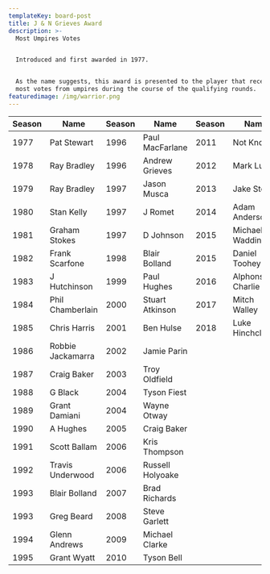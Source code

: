 ```yaml
---
templateKey: board-post
title: J & N Grieves Award
description: >-
  Most Umpires Votes


  Introduced and first awarded in 1977.


  As the name suggests, this award is presented to the player that receives the
  most votes from umpires during the course of the qualifying rounds.
featuredimage: /img/warrior.png
---
```

| **Season** | **Name**          | **Season** | **Name**         | **Season** | **Name**           |
| ---------- | ----------------- | ---------- | ---------------- | ---------- | ------------------ |
| 1977       | Pat Stewart       | 1996       | Paul MacFarlane  | 2011       | Not Known          |
| 1978       | Ray Bradley       | 1996       | Andrew Grieves   | 2012       | Mark Lucas         |
| 1979       | Ray Bradley       | 1997       | Jason Musca      | 2013       | Jake Stoner        |
| 1980       | Stan Kelly        | 1997       | J Romet          | 2014       | Adam Anderson      |
| 1981       | Graham Stokes     | 1997       | D Johnson        | 2015       | Michael Waddington |
| 1982       | Frank Scarfone    | 1998       | Blair Bolland    | 2015       | Daniel Toohey      |
| 1983       | J Hutchinson      | 1999       | Paul Hughes      | 2016       | Alphonse Charlie   |
| 1984       | Phil Chamberlain  | 2000       | Stuart Atkinson  | 2017       | Mitch Walley       |
| 1985       | Chris Harris      | 2001       | Ben Hulse        | 2018       | Luke Hinchcliffe   |
| 1986       | Robbie Jackamarra | 2002       | Jamie Parin      |            |                    |
| 1987       | Craig Baker       | 2003       | Troy Oldfield    |            |                    |
| 1988       | G Black           | 2004       | Tyson Fiest      |            |                    |
| 1989       | Grant Damiani     | 2004       | Wayne Otway      |            |                    |
| 1990       | A Hughes          | 2005       | Craig Baker      |            |                    |
| 1991       | Scott Ballam      | 2006       | Kris Thompson    |            |                    |
| 1992       | Travis Underwood  | 2006       | Russell Holyoake |            |                    |
| 1993       | Blair Bolland     | 2007       | Brad Richards    |            |                    |
| 1993       | Greg Beard        | 2008       | Steve Garlett    |            |                    |
| 1994       | Glenn Andrews     | 2009       | Michael Clarke   |            |                    |
| 1995       | Grant Wyatt       | 2010       | Tyson Bell       |            |                    |
